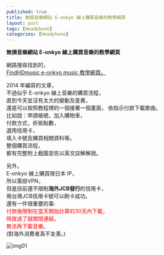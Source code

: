 ```yaml
---
published: true
title: 無損音樂網站 E-onkyo 線上購買音樂的教學網頁
layout: post
tags: [Headphone]
categories: [Headphone]
---
```

**無損音樂網站 E-onkyo 線上購買音樂的教學網頁**
    
網路搜尋找到的，    
[FindHDmusic e-onkyo music 教學網頁。][1]    
    
2014 年編寫的文章，   
不過似乎 E-onkyo 線上音樂的購買流程，   
直到今天並沒有太大的變動及差異，    
還是可以按照教程裡的一個接著一個畫面，
依指示付款下載歌曲。    
比如說：申請帳號，加入購物車，    
付款方式，折抵點數，    
選用信用卡，    
填入卡號及購買相關資料等。    
整個購買流程，      
都有完整附上截圖並佐以英文註解解說。    
    
另外，    
E-onkyo 線上購買限日本 IP，   
所以需掛VPN，   
但是目前還不限制**海外JCB發行**的信用卡，   
用台灣JCB信用卡號可以刷卡成功。   
還有一件很重要的事:    
<font color="red">付款後限制在當天開始計算的30天內下載，        
時效過了就關閉連結，    
無法再下載音樂。</font>    
(對海外消費者真不友善。)

![img01][img01]

[1]: http://www.findhdmusic.com/article/e-onkyo-music-tutorial/374
[img01]: https://res.cloudinary.com/shengshampoo/image/upload/s--PWiBzDID--/v1471047425/screenshot_50_08_06_0813_20161_aczwxs.png

